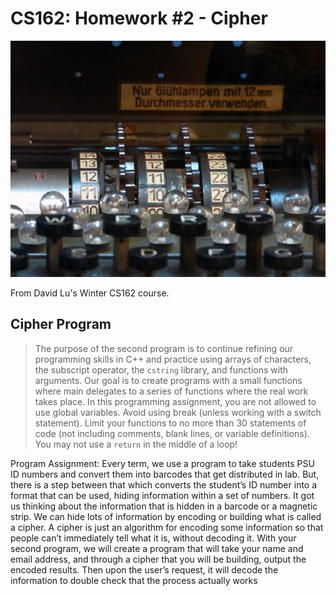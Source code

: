 CS162: Homework #2 - Cipher
=======

![Enigma Machine](enigma.jpg)

From David Lu's Winter CS162 course.

Cipher Program
--------

>The  purpose  of  the  second  program  is  to  continue  refining  our  programming skills in C++ and practice using arrays of characters, the subscript operator, the `cstring`  library,  and functions  with  arguments.  Our  goal  is  to  create  programs with  a  small  functions  where  main delegates to  a  series  of  functions  where  the real  work  takes  place.  In  this  programming  assignment,  you  are not allowed  to use  global  variables. Avoid  using  break (unless  working  with  a  switch  statement). Limit  your functions to  no  more  than 30 statements of code  (not  including comments, blank  lines,  or  variable  definitions). You may not  use  a  `return`  in  the middle of a loop!

Program Assignment: Every  term,  we  use  a  program  to  take  students  PSU  ID  numbers  and  convert them  into  barcodes  that  get  distributed  in  lab.  But,  there  is  a  step  between  that which converts the student’s ID number into a format that  can  be  used,  hiding information  within a  set  of  numbers.  It  got  us  thinking  about  the  information that  is  hidden  in  a  barcode  or  a  magnetic  strip.  We  can  hide  lots  of  information by encoding or building what is called a cipher. A cipher is just an algorithm for encoding  some  information so  that  people  can’t immediately tell what it is, without decoding it. With  your  second  program, we  will  create a  program  that  will  take your name and  email  address,  and  through  a  cipher  that  you  will  be  building,  output  the encoded results. Then upon the user’s request, it will decode the information  to double check that the process actually works
